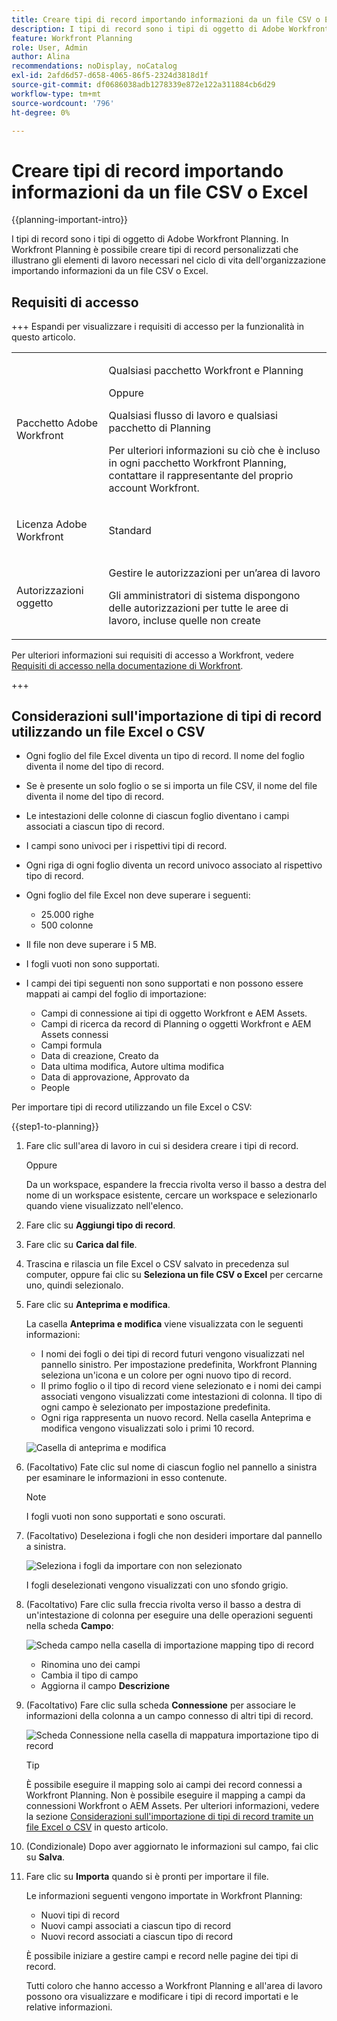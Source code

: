 ```yaml
---
title: Creare tipi di record importando informazioni da un file CSV o Excel
description: I tipi di record sono i tipi di oggetto di Adobe Workfront Planning. In Workfront Planning è possibile creare tipi di record personalizzati che illustrano gli elementi di lavoro necessari nel ciclo di vita dell'organizzazione importando informazioni da un file CSV o Excel.
feature: Workfront Planning
role: User, Admin
author: Alina
recommendations: noDisplay, noCatalog
exl-id: 2afd6d57-d658-4065-86f5-2324d3818d1f
source-git-commit: df0686038adb1278339e872e122a311884cb6d29
workflow-type: tm+mt
source-wordcount: '796'
ht-degree: 0%

---
```


# Creare tipi di record importando informazioni da un file CSV o Excel

<!--<span class="preview">The information on this page refers to functionality not yet generally available. It is available only in the Preview environment for all customers. After the monthly releases to Production, the same features are also available in the Production environment for customers who enabled fast releases. </span>   

<span class="preview">For information about fast releases, see [Enable or disable fast releases for your organization](/help/quicksilver/administration-and-setup/set-up-workfront/configure-system-defaults/enable-fast-release-process.md). </span>-->

{{planning-important-intro}}

I tipi di record sono i tipi di oggetto di Adobe Workfront Planning. In Workfront Planning è possibile creare tipi di record personalizzati che illustrano gli elementi di lavoro necessari nel ciclo di vita dell&#39;organizzazione importando informazioni da un file CSV o Excel.

## Requisiti di accesso

+++ Espandi per visualizzare i requisiti di accesso per la funzionalità in questo articolo. 

<table style="table-layout:auto"> 
<col> 
</col> 
<col> 
</col> 
<tbody> 
    <tr> 
<tr> 
</tr>   
<tr> 
   <td role="rowheader"><p>Pacchetto Adobe Workfront</p></td> 
   <td> 
<p>Qualsiasi pacchetto Workfront e Planning</p>
<p>Oppure</p>
<p>Qualsiasi flusso di lavoro e qualsiasi pacchetto di Planning</p>
<p>Per ulteriori informazioni su ciò che è incluso in ogni pacchetto Workfront Planning, contattare il rappresentante del proprio account Workfront. </p> 
   </td> 
  <tr> 
   <td role="rowheader"><p>Licenza Adobe Workfront</p></td> 
   <td><p>Standard</p>
   </td> 
  </tr> 
  <tr> 
   <td role="rowheader"><p>Autorizzazioni oggetto</p></td> 
   <td>   <p>Gestire le autorizzazioni per un’area di lavoro</p>  
   <p>Gli amministratori di sistema dispongono delle autorizzazioni per tutte le aree di lavoro, incluse quelle non create</p>  </td> 
  </tr>  
</tbody> 
</table>

Per ulteriori informazioni sui requisiti di accesso a Workfront, vedere [Requisiti di accesso nella documentazione di Workfront](/help/quicksilver/administration-and-setup/add-users/access-levels-and-object-permissions/access-level-requirements-in-documentation.md).

+++   

<!--Old:
<table style="table-layout:auto"> 
<col> 
</col> 
<col> 
</col> 
<tbody> 
    <tr> 
<tr> 
<td> 
   <p> Products</p> </td> 
   <td> 
   <ul><li><p> Adobe Workfront</p></li> 
   <li><p> Adobe Workfront Planning<p></li></ul></td> 
  </tr>   
<tr> 
   <td role="rowheader"><p>Adobe Workfront plan*</p></td> 
   <td> 
<p>Any of the following Workfront plans:</p> 
<ul><li>Select</li> 
<li>Prime</li> 
<li>Ultimate</li></ul> 
<p>Workfront Planning is not available for legacy Workfront plans</p> 
   </td> 
<tr> 
   <td role="rowheader"><p>Adobe Workfront Planning package*</p></td> 
   <td> 
<p>Any </p> 
<p>For more information about what is included in each Workfront Planning plan, contact your Workfront account manager. </p> 
   </td> 
 <tr> 
   <td role="rowheader"><p>Adobe Workfront platform</p></td> 
   <td> 
<p>Your organization's instance of Workfront must be onboarded to the Adobe Unified Experience to be able to access Workfront Planning.</p> 
<p>For more information, see <a href="/help/quicksilver/workfront-basics/navigate-workfront/workfront-navigation/adobe-unified-experience.md">Adobe Unified Experience for Workfront</a>. </p> 
   </td> 
   </tr> 
  </tr> 
  <tr> 
   <td role="rowheader"><p>Adobe Workfront license*</p></td> 
   <td><p> Standard</p>
   <p>Workfront Planning is not available for legacy Workfront licenses</p> 
  </td> 
  </tr> 
  <tr> 
   <td role="rowheader"><p>Access level configuration</p></td> 
   <td> <p>There are no access level controls for Adobe Workfront Planning</p>   
</td> 
  </tr> 
<tr> 
   <td role="rowheader"><p>Object permissions</p></td> 
   <td>   <p>Manage permissions to a workspace</p>  
   <p>System Administrators have permissions to all workspaces, including the ones they did not create</p>  </td> 
  </tr> 
 
</tbody> 
</table>-->


## Considerazioni sull&#39;importazione di tipi di record utilizzando un file Excel o CSV

* Ogni foglio del file Excel diventa un tipo di record. Il nome del foglio diventa il nome del tipo di record.
* Se è presente un solo foglio o se si importa un file CSV, il nome del file diventa il nome del tipo di record.
* Le intestazioni delle colonne di ciascun foglio diventano i campi associati a ciascun tipo di record.
* I campi sono univoci per i rispettivi tipi di record.
* Ogni riga di ogni foglio diventa un record univoco associato al rispettivo tipo di record.
* Ogni foglio del file Excel non deve superare i seguenti:
   * 25.000 righe
   * 500 colonne
* Il file non deve superare i 5 MB.
* I fogli vuoti non sono supportati.
* I campi dei tipi seguenti non sono supportati e non possono essere mappati ai campi del foglio di importazione:

   * Campi di connessione ai tipi di oggetto Workfront e AEM Assets.
   * Campi di ricerca da record di Planning o oggetti Workfront e AEM Assets connessi
   * Campi formula
   * Data di creazione, Creato da
   * Data ultima modifica, Autore ultima modifica
   * Data di approvazione, Approvato da
   * People

Per importare tipi di record utilizzando un file Excel o CSV:

{{step1-to-planning}}

1. Fare clic sull&#39;area di lavoro in cui si desidera creare i tipi di record.

   Oppure

   Da un workspace, espandere la freccia rivolta verso il basso a destra del nome di un workspace esistente, cercare un workspace e selezionarlo quando viene visualizzato nell&#39;elenco.
1. Fare clic su **Aggiungi tipo di record**.
1. Fare clic su **Carica dal file**.
1. Trascina e rilascia un file Excel o CSV salvato in precedenza sul computer, oppure fai clic su **Seleziona un file CSV o Excel** per cercarne uno, quindi selezionalo.
1. Fare clic su **Anteprima e modifica**.

   La casella **Anteprima e modifica** viene visualizzata con le seguenti informazioni:

   * I nomi dei fogli o dei tipi di record futuri vengono visualizzati nel pannello sinistro. Per impostazione predefinita, Workfront Planning seleziona un&#39;icona e un colore per ogni nuovo tipo di record.
   * Il primo foglio o il tipo di record viene selezionato e i nomi dei campi associati vengono visualizzati come intestazioni di colonna. Il tipo di ogni campo è selezionato per impostazione predefinita.
   * Ogni riga rappresenta un nuovo record. Nella casella Anteprima e modifica vengono visualizzati solo i primi 10 record.

   ![Casella di anteprima e modifica](assets/preview-and-edit-box.png)

1. (Facoltativo) Fate clic sul nome di ciascun foglio nel pannello a sinistra per esaminare le informazioni in esso contenute.

   >[!NOTE]
   >
   >I fogli vuoti non sono supportati e sono oscurati.

1. (Facoltativo) Deseleziona i fogli che non desideri importare dal pannello a sinistra.

   ![Seleziona i fogli da importare con non selezionato](assets/select-sheets-to-import-drop-down-with-unselected.png)

   I fogli deselezionati vengono visualizzati con uno sfondo grigio.

1. (Facoltativo) Fare clic sulla freccia rivolta verso il basso a destra di un&#39;intestazione di colonna per eseguire una delle operazioni seguenti nella scheda **Campo**:

   ![Scheda campo nella casella di importazione mapping tipo di record](assets/field-tab-on-record-type-import-mapping-box.png)

   * Rinomina uno dei campi
   * Cambia il tipo di campo **&#x200B;**
   * Aggiorna il campo **Descrizione**

1. (Facoltativo) Fare clic sulla scheda **Connessione** per associare le informazioni della colonna a un campo connesso di altri tipi di record.

   ![Scheda Connessione nella casella di mappatura importazione tipo di record](assets/connection-tab-on-record-type-import-mapping-box.png)

   >[!TIP]
   >
   >È possibile eseguire il mapping solo ai campi dei record connessi a Workfront Planning. Non è possibile eseguire il mapping a campi da connessioni Workfront o AEM Assets. Per ulteriori informazioni, vedere la sezione [Considerazioni sull&#39;importazione di tipi di record tramite un file Excel o CSV](#considerations-about-importing-record-types-using-an-excel-or-csv-file) in questo articolo.

1. (Condizionale) Dopo aver aggiornato le informazioni sul campo, fai clic su **Salva**.

1. Fare clic su **Importa** quando si è pronti per importare il file.

   Le informazioni seguenti vengono importate in Workfront Planning:

   * Nuovi tipi di record
   * Nuovi campi associati a ciascun tipo di record
   * Nuovi record associati a ciascun tipo di record

   È possibile iniziare a gestire campi e record nelle pagine dei tipi di record.

   Tutti coloro che hanno accesso a Workfront Planning e all&#39;area di lavoro possono ora visualizzare e modificare i tipi di record importati e le relative informazioni.
